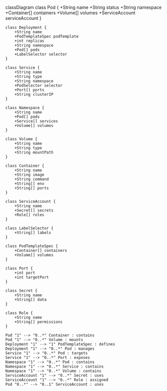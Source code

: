 classDiagram
class Pod {
+String name
+String status
+String namespace
+Container[] containers
+Volume[] volumes
+ServiceAccount serviceAccount
}

    class Deployment {
        +String name
        +PodTemplateSpec podTemplate
        +int replicas
        +String namespace
        +Pod[] pods
        +LabelSelector selector
    }

    class Service {
        +String name
        +String type
        +String namespace
        +PodSelector selector
        +Port[] ports
        +String clusterIP
    }

    class Namespace {
        +String name
        +Pod[] pods
        +Service[] services
        +Volume[] volumes
    }

    class Volume {
        +String name
        +String type
        +String mountPath
    }

    class Container {
        +String name
        +String image
        +String command
        +String[] env
        +String[] ports
    }

    class ServiceAccount {
        +String name
        +Secret[] secrets
        +Role[] roles
    }

    class LabelSelector {
        +String[] labels
    }

    class PodTemplateSpec {
        +Container[] containers
        +Volume[] volumes
    }

    class Port {
        +int port
        +int targetPort
    }

    class Secret {
        +String name
        +String[] data
    }

    class Role {
        +String name
        +String[] permissions
    }

    Pod "1" --> "0..*" Container : contains
    Pod "1" --> "0..*" Volume : mounts
    Deployment "1" --> "1" PodTemplateSpec : defines
    Deployment "1" --> "0..*" Pod : manages
    Service "1" --> "0..*" Pod : targets
    Service "1" --> "0..*" Port : exposes
    Namespace "1" --> "0..*" Pod : contains
    Namespace "1" --> "0..*" Service : contains
    Namespace "1" --> "0..*" Volume : contains
    ServiceAccount "1" --> "0..*" Secret : uses
    ServiceAccount "1" --> "0..*" Role : assigned
    Pod "0..*" --> "0..1" ServiceAccount : uses
